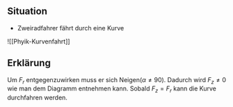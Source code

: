 ## Situation
- Zweiradfahrer fährt durch eine Kurve

![[Phyik-Kurvenfahrt]]

## Erklärung
Um $F_r$ entgegenzuwirken muss er sich Neigen($\alpha \neq 90$). Dadurch wird $F_{z} \neq 0$ wie man dem Diagramm entnehmen kann. Sobald $F_{z} = F_{r}$ kann die Kurve durchfahren werden.